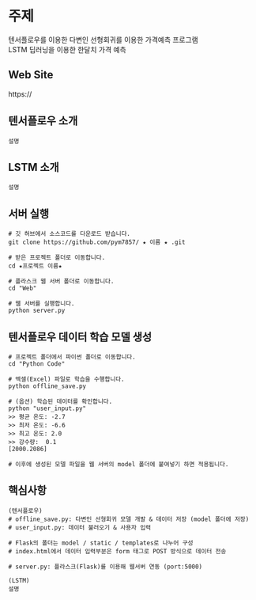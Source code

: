 # 주제
텐서플로우를 이용한 다변인 선형회귀를 이용한 가격예측 프로그램 
<br>
LSTM 딥러닝을 이용한 한달치 가격 예측

## Web Site
https://

## 텐서플로우 소개 
```
설명
```

## LSTM 소개
```
설명
```

## 서버 실행
```
# 깃 허브에서 소스코드를 다운로드 받습니다.
git clone https://github.com/pym7857/ ★ 이름 ★ .git

# 받은 프로젝트 폴더로 이동합니다.
cd ★프로젝트 이름★

# 플라스크 웹 서버 폴더로 이동합니다.
cd "Web"

# 웹 서버를 실행합니다.
python server.py
```

## 텐서플로우 데이터 학습 모델 생성
```
# 프로젝트 폴더에서 파이썬 폴더로 이동합니다.
cd "Python Code"

# 엑셀(Excel) 파일로 학습을 수행합니다.
python offline_save.py

# (옵션) 학습된 데이터를 확인합니다.
python "user_input.py"
>> 평균 온도: -2.7
>> 최저 온도: -6.6
>> 최고 온도: 2.0
>> 강수량:  0.1
[2000.2086]

# 이후에 생성된 모델 파일을 웹 서버의 model 폴더에 붙여넣기 하면 적용됩니다.
```

## 핵심사항
```
(텐서플로우)
# offline_save.py: 다변인 선형회귀 모델 개발 & 데이터 저장 (model 폴더에 저장)
# user_input.py: 데이터 불러오기 & 사용자 입력

# Flask의 폴더는 model / static / templates로 나누어 구성 
# index.html에서 데이터 입력부분은 form 태그로 POST 방식으로 데이터 전송

# server.py: 플라스크(Flask)를 이용해 웹서버 연동 (port:5000)

(LSTM)
설명
```

<br>
<br>
